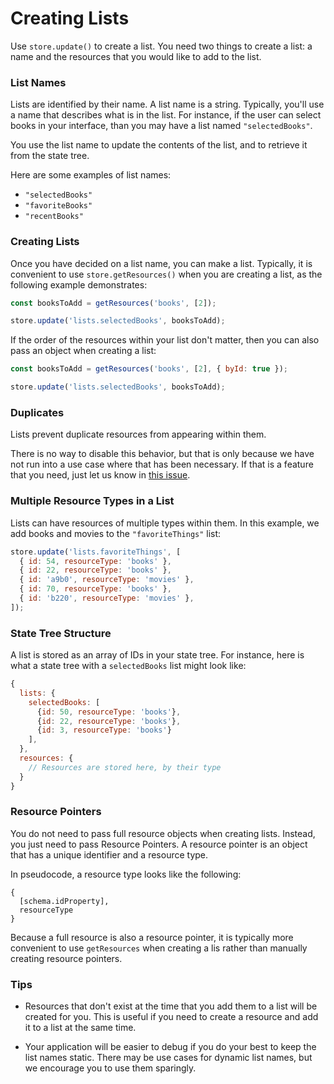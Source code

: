 # Creating Lists

Use `store.update()` to create a list. You need two things to create
a list: a name and the resources that you would like to add to the list.

### List Names

Lists are identified by their name. A list name is a string. Typically, you'll use a
name that describes what is in the list. For instance, if the user can select books
in your interface, than you may have a list named `"selectedBooks"`.

You use the list name to update the contents of the list, and to retrieve it from
the state tree.

Here are some examples of list names:

* `"selectedBooks"`
* `"favoriteBooks"`
* `"recentBooks"`

### Creating Lists

Once you have decided on a list name, you can make a list. Typically, it is convenient to
use `store.getResources()` when you are creating a list, as the following example
demonstrates:

```js
const booksToAdd = getResources('books', [2]);

store.update('lists.selectedBooks', booksToAdd);
```

If the order of the resources within your list don't matter, then you can also pass an
object when creating a list:

```js
const booksToAdd = getResources('books', [2], { byId: true });

store.update('lists.selectedBooks', booksToAdd);
```

### Duplicates

Lists prevent duplicate resources from appearing within them.

There is no way to disable this behavior, but that is only because we have not run into a use
case where that has been necessary. If that is a feature that you need, just let us know in
[this issue](https://github.com/jamesplease/standard-resource/issues/95).

### Multiple Resource Types in a List

Lists can have resources of multiple types within them. In this example, we add books
and movies to the `"favoriteThings"` list:

```js
store.update('lists.favoriteThings', [
  { id: 54, resourceType: 'books' },
  { id: 22, resourceType: 'books' },
  { id: 'a9b0', resourceType: 'movies' },
  { id: 70, resourceType: 'books' },
  { id: 'b220', resourceType: 'movies' },
]);
```

### State Tree Structure

A list is stored as an array of IDs in your state tree. For instance, here is what
a state tree with a `selectedBooks` list might look like:

```js
{
  lists: {
    selectedBooks: [
      {id: 50, resourceType: 'books'},
      {id: 22, resourceType: 'books'},
      {id: 3, resourceType: 'books'}
    ],
  },
  resources: {
    // Resources are stored here, by their type
  }
}
```

### Resource Pointers

You do not need to pass full resource objects when creating lists. Instead, you just need
to pass Resource Pointers. A resource pointer is an object that has a unique identifier and
a resource type.

In pseudocode, a resource type looks like the following:

```
{
  [schema.idProperty],
  resourceType
}
```

Because a full resource is also a resource pointer, it is typically more convenient to use `getResources` when
creating a lis rather than manually creating resource pointers.

### Tips

* Resources that don't exist at the time that you add them to a list will be created for you. This is
  useful if you need to create a resource and add it to a list at the same time.

* Your application will be easier to debug if you do your best to keep the list names static. There may
  be use cases for dynamic list names, but we encourage you to use them sparingly.
